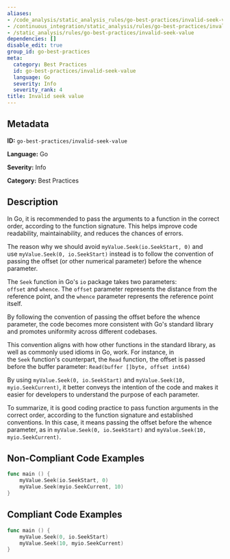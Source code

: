 ```yaml
---
aliases:
- /code_analysis/static_analysis_rules/go-best-practices/invalid-seek-value
- /continuous_integration/static_analysis/rules/go-best-practices/invalid-seek-value
- /static_analysis/rules/go-best-practices/invalid-seek-value
dependencies: []
disable_edit: true
group_id: go-best-practices
meta:
  category: Best Practices
  id: go-best-practices/invalid-seek-value
  language: Go
  severity: Info
  severity_rank: 4
title: Invalid seek value
---
```

<!--  SOURCED FROM https://github.com/DataDog/datadog-static-analyzer-rule-docs -->


## Metadata
**ID:** `go-best-practices/invalid-seek-value`

**Language:** Go

**Severity:** Info

**Category:** Best Practices

## Description
In Go, it is recommended to pass the arguments to a function in the correct order, according to the function signature. This helps improve code readability, maintainability, and reduces the chances of errors.

The reason why we should avoid `myValue.Seek(io.SeekStart, 0)` and use `myValue.Seek(0, io.SeekStart)` instead is to follow the convention of passing the offset (or other numerical parameter) before the whence parameter.

The `Seek` function in Go's `io` package takes two parameters: `offset` and `whence`. The `offset` parameter represents the distance from the reference point, and the `whence` parameter represents the reference point itself.

By following the convention of passing the offset before the whence parameter, the code becomes more consistent with Go's standard library and promotes uniformity across different codebases.

This convention aligns with how other functions in the standard library, as well as commonly used idioms in Go, work. For instance, in the `Seek` function's counterpart, the `Read` function, the offset is passed before the buffer parameter: `Read(buffer []byte, offset int64)`

By using `myValue.Seek(0, io.SeekStart)` and `myValue.Seek(10, myio.SeekCurrent)`, it better conveys the intention of the code and makes it easier for developers to understand the purpose of each parameter.

To summarize, it is good coding practice to pass function arguments in the correct order, according to the function signature and established conventions. In this case, it means passing the offset before the whence parameter, as in `myValue.Seek(0, io.SeekStart)` and `myValue.Seek(10, myio.SeekCurrent)`.

## Non-Compliant Code Examples
```go
func main () {
    myValue.Seek(io.SeekStart, 0)
    myValue.Seek(myio.SeekCurrent, 10)
}
```

## Compliant Code Examples
```go
func main () {
    myValue.Seek(0, io.SeekStart)
    myValue.Seek(10, myio.SeekCurrent)
}
```
